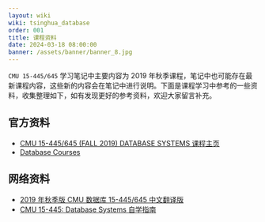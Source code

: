 ```yaml
---
layout: wiki
wiki: tsinghua_database
order: 001
title: 课程资料
date: 2024-03-18 08:00:00
banner: /assets/banner/banner_8.jpg
---
```


`CMU 15-445/645` 学习笔记中主要内容为 2019 年秋季课程，笔记中也可能存在最新课程内容，这些新的内容会在笔记中进行说明。下面是课程学习中参考的一些资料，收集整理如下，如有发现更好的参考资料，欢迎大家留言补充。

## 官方资料

- [CMU 15-445/645 (FALL 2019) DATABASE SYSTEMS 课程主页](https://15445.courses.cs.cmu.edu/fall2019/)
- [Database Courses](https://db.cs.cmu.edu/courses/)

## 网络资料

* [2019 年秋季版 CMU 数据库 15-445/645 中文翻译版](https://www.bilibili.com/video/BV1f7411z7dw/?spm_id_from=333.337.search-card.all.click&vd_source=db46dfac72a3b184e916030d5861c039)
* [CMU 15-445: Database Systems 自学指南](https://csdiy.wiki/数据库系统/15445/)